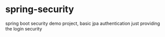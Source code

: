 # spring-security
spring boot security demo project, basic jpa authentication 
just providing the login security
